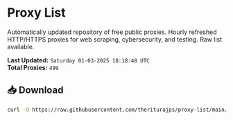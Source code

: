 # Proxy List

Automatically updated repository of free public proxies. Hourly refreshed HTTP/HTTPS proxies for web scraping, cybersecurity, and testing. Raw list available.

**Last Updated:** `Saturday 01-03-2025 18:18:48 UTC`  
**Total Proxies:** `499`

## 📥 Download
```bash
curl -O https://raw.githubusercontent.com/theriturajps/proxy-list/main/proxies.txt
